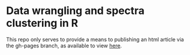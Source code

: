 # Data wrangling and spectra clustering in R

This repo only serves to provide a means to publishing an html article
via the gh-pages branch, as available to view 
[here](https://gtmaskall.github.io/R_spectral_clustering/demonstrate_clustering.html).

